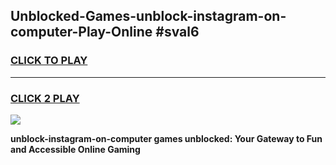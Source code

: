 
## Unblocked-Games-unblock-instagram-on-computer-Play-Online #sval6
<h3>
<a href="https://news.freeplayer.one?title=unblock-instagram-on-computer&ref=3">CLICK TO PLAY</a></h3>
<hr>

<h3>
<a href="https://news.freeplayer.one?title=unblock-instagram-on-computer&ref=3">CLICK 2 PLAY</a>
  
</h3>

<a href="https://news.freeplayer.one?title=unblock-instagram-on-computer&ref=3"><img src="https://clearcache.store/games.png"></a>


**unblock-instagram-on-computer games unblocked: Your Gateway to Fun and Accessible Online Gaming**
